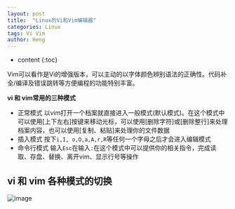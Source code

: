 ```yaml
---
layout: post
title:  "Linux的Vi和Vim编辑器"
categories: Linux
tags: Vi Vim
author: Heng 
---
```


* content
{:toc}

Vim可以看作是Vi的增强版本，可以主动的以字体颜色辨别语法的正确性。代码补全/编译及错误跳转等方便编程的功能特别丰富。

**vi 和 vim常用的三种模式**
- 正常模式 以vim打开一个档案就直接进入一般模式(默认模式)。在这个模式中可以使用[上下左右]按键来移动光标，可以使用[删除字符]或[删除整行]来处理档案内容，也可以使用[复制、粘贴]来处理你的文件数据
- 插入模式 按下`i,I, o,O,a,A,r,R`等任何一个字母之后才会进入编辑模式
- 命令行模式 输入`Esc`在输入`:`在这个模式中可以提供你的相关指令，完成读取、存盘、替换、离开vim、显示行号等操作




## vi 和 vim 各种模式的切换
![image](https://github.com/ZhangHeng12345/ZhangHeng12345.github.io/assets/75315280/f5f981d1-a296-48cb-a755-210ecb5963c3)




